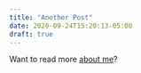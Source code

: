 ```yaml
---
title: "Another Post"
date: 2020-09-24T15:20:13-05:00
draft: true
---
```


Want to read more [about me](/about)?